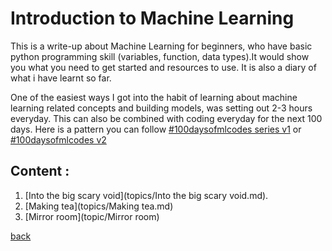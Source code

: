 # Introduction to Machine Learning
This is a write-up about Machine Learning for beginners, who have basic python programming skill (variables, function, data types).It would show you what you need to get started and resources to use. It is also a diary of what i have learnt so far. 

One of the easiest ways I got into the habit of learning about machine learning related concepts and building models, was setting out 2-3 hours everyday. This can also be combined with coding everyday for the next 100 days. Here is a pattern you can follow [#100daysofmlcodes series v1](log/LOG.md) or [#100daysofmlcodes v2](log/LOG2.md)

## Content :
1. [Into the big scary void](topics/Into the big scary void.md).
2. [Making tea](topics/Making tea.md)
3. [Mirror room](topic/Mirror room)

[back](README.MD)